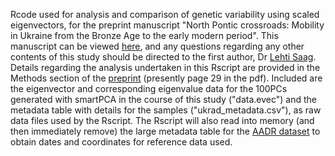 Rcode used for analysis and comparison of genetic variability using scaled eigenvectors, for the preprint manuscript "North Pontic crossroads: Mobility in Ukraine from the Bronze Age to the early modern period". This manuscript can be viewed [here](https://www.biorxiv.org/content/10.1101/2024.05.24.595769v1), and any questions regarding any other contents of this study should be directed to the first author, Dr [Lehti Saag](mailto:lehti.saag@ut.ee).
Details regarding the analysis undertaken in this Rscript are provided in the Methods section of the [preprint](https://www.biorxiv.org/content/10.1101/2024.05.24.595769v1.full.pdf) (presently page 29 in the pdf).
Included are the eigenvector and corresponding eigenvalue data for the 100PCs generated with smartPCA in the course of this study ("data.evec") and the metadata table with details for the samples ("ukrad_metadata.csv"), as raw data files used by the Rscript. The Rscript will also read into memory (and then immediately remove) the large metadata table for the [AADR dataset](https://reich.hms.harvard.edu/allen-ancient-dna-resource-aadr-downloadable-genotypes-present-day-and-ancient-dna-data) to obtain dates and coordinates for reference data used.
